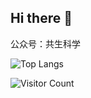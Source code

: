 ## Hi there 👋

<!--
**Spacewe/spacewe** is a ✨ _special_ ✨ repository because its `README.md` (this file) appears on your GitHub profile.

Here are some ideas to get you started:

- 🔭 I’m currently working on ...
- 🌱 I’m currently learning ...
- 👯 I’m looking to collaborate on ...
- 🤔 I’m looking for help with ...
- 💬 Ask me about ...
- 📫 How to reach me: ...
- 😄 Pronouns: ...
- ⚡ Fun fact: ...
-->


公众号：共生科学


![Top Langs](https://github-readme-stats.vercel.app/api/top-langs/?username=goodspc&layout=compact)




![Visitor Count](https://profile-counter.glitch.me/goodspcgithub/count.svg)

